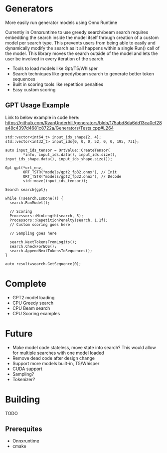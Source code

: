 # Generators
More easily run generator models using Onnx Runtime

Currently in Onnxruntime to use greedy search/beam search requires embedding the search inside the model itself through creation of a custom model per search type. This prevents users from being able to easily and dynamically modify the search as it all happens within a single Run() call of the model. This library moves the search outside of the model and lets the user be involved in every iteration of the search.

* Tools to load models like Gpt/T5/Whisper
* Search techniques like greedy/beam search to generate better token sequences
* Built in scoring tools like repetition penalties
* Easy custom scoring

## GPT Usage Example

Link to below example in code here: https://github.com/RyanUnderhill/generators/blob/175abd8da6dd13ca0ef28a48c4397d4681c8722a/Generators/Tests.cpp#L264

    std::vector<int64_t> input_ids_shape{2, 4};
    std::vector<int32_t> input_ids{0, 0, 0, 52, 0, 0, 195, 731};

    auto input_ids_tensor = OrtValue::CreateTensor(
            *info, input_ids.data(), input_ids.size(), input_ids_shape.data(), input_ids_shape.size());
     
    Gpt gpt(*ort_env,
            ORT_TSTR("models/gpt2_fp32.onnx"), // Init
            ORT_TSTR("models/gpt2_fp32.onnx"), // Decode
            std::move(input_ids_tensor));
 
    Search search{gpt};
 
    while (!search.IsDone()) {
      search.RunModel();
 
      // Scoring
      Processors::MinLength(search, 5);
      Processors::RepetitionPenalty(search, 1.1f);
      // Custom scoring goes here
 
      // Sampling goes here
 
      search.NextTokensFromLogits();
      search.CheckForEOS();
      search.AppendNextTokensToSequences();
    }

    auto result=search.GetSequence(0);

# Complete

* GPT2 model loading
* CPU Greedy search
* CPU Beam search
* CPU Scoring examples

# Future

* Make model code stateless, move state into search? This would allow for multiple searches with one model loaded
* Remove dead code after design change
* Support more models built-in, T5/Whisper
* CUDA support
* Sampling?
* Tokenizer?

# Building

TODO

## Prerequites

* Onnxruntime
* cmake
